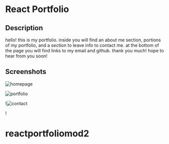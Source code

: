 # React Portfolio 

## Description 
hello!
this is my portfolio.
inside you will find an about me section, portions of my portfolio, and a section to leave info to contact me.
at the bottom of the page you will find links to my email and github.
thank you much!
hope to hear from you soon!

## Screenshots 

![homepage](https://github.com/trife631/20reactportfolio/assets/126350708/fe4b31d1-5143-4c97-af19-cb983e7e0dca)


![portfolio](https://github.com/trife631/20reactportfolio/assets/126350708/07882578-b350-4f04-ad52-6feddf70901a)

!![contact](https://github.com/trife631/20reactportfolio/assets/126350708/4b386c04-846e-4fd4-af26-c57ff9d04e58)


!
# reactportfoliomod2
